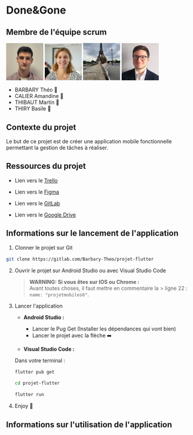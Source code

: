 # **Done&Gone**

## **Membre de l'équipe scrum**

<img src="./assets/theo.png"
         style="width: 20%" />
<img src="./assets/amandine.png"
         style="width: 20%" />
<img src="./assets/martin.png"
         style="width: 20%" />
<img src="./assets/basile.png"
         style="width: 20%" />

- BARBARY Théo 🦬
- CALIER Amandine 🦉
- THIBAUT Martin 🦋
- THIRY Basile 🦦

## **Contexte du projet**

Le but de ce projet est de créer une application mobile fonctionnelle permettant la gestion de tâches à réaliser.

## **Ressources du projet**

- Lien vers le [Trello](https://trello.com/b/GrDq5laK/flutter-project)

- Lien vers le [Figma](https://www.figma.com/file/pi8QC0DP1A0lcZmA044wfF/flutter-project?node-id=0%3A1)

- Lien vers le [GitLab](https://gitlab.com/Barbary-Theo/projet-flutter)

- Lien vers le [Google Drive](https://docs.google.com/document/d/1rLaQb78YEwe_aqLnkXUMD4IkYK7eKTAeEQ3_HWHdpCo/edit)

## **Informations sur le lancement de l'application**

1. Clonner le projet sur Git

```bash
git clone https://gitlab.com/Barbary-Theo/projet-flutter
```

2. Ouvrir le projet sur Android Studio ou avec Visual Studio Code

   > **WARNING: Si vous êtes sur IOS ou Chrome :**<br>
   > Avant toutes choses, il faut mettre en commentaire la > ligne 22 : `name: "projetmobiles6"`.

3. Lancer l'application

   - **Android Studio :**

     - Lancer le Pug Get (Installer les dépendances qui vont bien)
     - Lancer le projet avec la flèche ➡️

   - **Visual Studio Code :**

   Dans votre terminal :

   ```bash
   flutter pub get
   ```

   ```bash
   cd projet-flutter
   ```

   ```bash
   flutter run
   ```

4. Enjoy 🍺

## **Informations sur l'utilisation de l'application**

